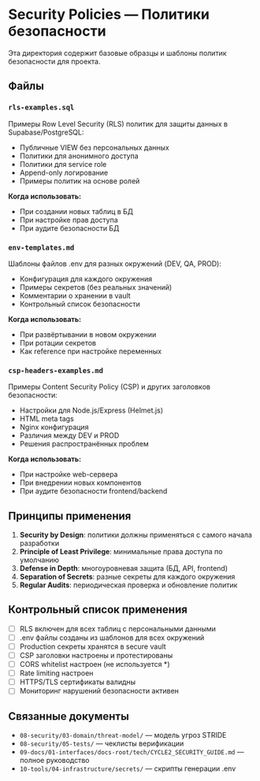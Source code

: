 # Security Policies — Политики безопасности

Эта директория содержит базовые образцы и шаблоны политик безопасности для проекта.

## Файлы

### `rls-examples.sql`
Примеры Row Level Security (RLS) политик для защиты данных в Supabase/PostgreSQL:
- Публичные VIEW без персональных данных
- Политики для анонимного доступа
- Политики для service role
- Append-only логирование
- Примеры политик на основе ролей

**Когда использовать:**
- При создании новых таблиц в БД
- При настройке прав доступа
- При аудите безопасности БД

### `env-templates.md`
Шаблоны файлов .env для разных окружений (DEV, QA, PROD):
- Конфигурация для каждого окружения
- Примеры секретов (без реальных значений)
- Комментарии о хранении в vault
- Контрольный список безопасности

**Когда использовать:**
- При развёртывании в новом окружении
- При ротации секретов
- Как reference при настройке переменных

### `csp-headers-examples.md`
Примеры Content Security Policy (CSP) и других заголовков безопасности:
- Настройки для Node.js/Express (Helmet.js)
- HTML meta tags
- Nginx конфигурация
- Различия между DEV и PROD
- Решения распространённых проблем

**Когда использовать:**
- При настройке web-сервера
- При внедрении новых компонентов
- При аудите безопасности frontend/backend

## Принципы применения

1. **Security by Design**: политики должны применяться с самого начала разработки
2. **Principle of Least Privilege**: минимальные права доступа по умолчанию
3. **Defense in Depth**: многоуровневая защита (БД, API, frontend)
4. **Separation of Secrets**: разные секреты для каждого окружения
5. **Regular Audits**: периодическая проверка и обновление политик

## Контрольный список применения

- [ ] RLS включен для всех таблиц с персональными данными
- [ ] .env файлы созданы из шаблонов для всех окружений
- [ ] Production секреты хранятся в secure vault
- [ ] CSP заголовки настроены и протестированы
- [ ] CORS whitelist настроен (не используется *)
- [ ] Rate limiting настроен
- [ ] HTTPS/TLS сертификаты валидны
- [ ] Мониторинг нарушений безопасности активен

## Связанные документы

- `08-security/03-domain/threat-model/` — модель угроз STRIDE
- `08-security/05-tests/` — чеклисты верификации
- `09-docs/01-interfaces/docs-root/tech/CYCLE2_SECURITY_GUIDE.md` — полное руководство
- `10-tools/04-infrastructure/secrets/` — скрипты генерации .env
